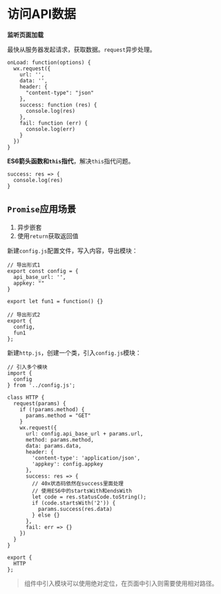 # 访问API数据 #

**监听页面加载**

最快从服务器发起请求，获取数据。`request`异步处理。

    onLoad: function(options) {
      wx.request({
        url: '',
        data: '',
        header: {
          "content-type": "json"
        },
        success: function (res) {
          console.log(res)
        },
        fail: function (err) {
          console.log(err)
        }
      })
    }

**ES6箭头函数和`this`指代**，解决`this`指代问题。

    success: res => {
      console.log(res)
    }
    
## `Promise`应用场景 ##

1. 异步嵌套
2. 使用`return`获取返回值

新建`config.js`配置文件，写入内容，导出模块：

    // 导出形式1
    export const config = {
      api_base_url: '',
      appkey: ""
    }
    
    export let fun1 = function() {}
    
    // 导出形式2
    export {
      config,
      fun1
    };        

新建`http.js`，创建一个类，引入`config.js`模块：

    // 引入多个模块
    import {
      config
    } from '../config.js';
    
    class HTTP {
      request(params) {
        if (!params.method) {
          params.method = "GET"
        }
        wx.request({
          url: config.api_base_url + params.url,
          method: params.method,
          data: params.data,
          header: {
            'content-type': 'application/json',
            'appkey': config.appkey
          },
          success: res => {
            // 40x状态码依然在success里面处理 
            // 使用ES6中的startsWith和endsWith
            let code = res.statusCode.toString();
            if (code.startsWith('2')) {
              params.success(res.data)
            } else {}
          },
          fail: err => {}
        })
      }
    }
    
    export {
      HTTP
    };

> 组件中引入模块可以使用绝对定位，在页面中引入则需要使用相对路径。





